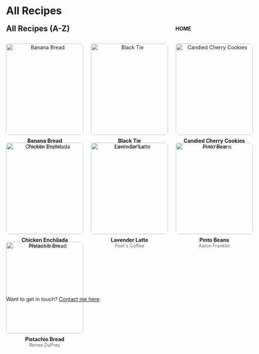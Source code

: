 # All Recipes

<div style="display: flex; justify-content: space-between; align-items: center;">
  <span style="font-size: 1.5em; font-weight: bold;">All Recipes (A-Z)</span>
  <a href="/" style="font-size: 1em; text-decoration: none; font-weight: bold;">HOME</a>
</div>

<div style="display: grid; grid-template-columns: repeat(3, 1fr); gap: 1.5em; margin-top: 2em; margin-bottom: 2em;">
  <!-- Alphabetical order -->
  <a href="/recipes/banana-bread/pernilla-stryker/" style="text-align: center; text-decoration: none; color: inherit;">
    <img src="/images/banana-bread.webp" alt="Banana Bread" style="width: 100%; aspect-ratio: 1/1; object-fit: cover; max-width: 300px; margin: 0 auto; display: block; border-radius: 8px;" />
    <div style="margin-top: 0.5em; font-weight: bold;">Banana Bread</div>
    <div style="font-size: 0.9em; color: #666;">Pernilla Stryker</div>
  </a>
  <a href="/recipes/black-tie" style="text-align: center; text-decoration: none; color: inherit;">
    <img src="/images/black-tie.webp" alt="Black Tie" style="width: 100%; aspect-ratio: 1/1; object-fit: cover; max-width: 300px; margin: 0 auto; display: block; border-radius: 8px;" />
    <div style="margin-top: 0.5em; font-weight: bold;">Black Tie</div>
    <div style="font-size: 0.9em; color: #666;">Peet's Coffee</div>
  </a>
  <a href="/recipes/candied-cherry-cookies/jean-navin/" style="text-align: center; text-decoration: none; color: inherit;">
    <img src="/images/candied-cherry-cookies.webp" alt="Candied Cherry Cookies" style="width: 100%; aspect-ratio: 1/1; object-fit: cover; max-width: 300px; margin: 0 auto; display: block; border-radius: 8px;" />
    <div style="margin-top: 0.5em; font-weight: bold;">Candied Cherry Cookies</div>
    <div style="font-size: 0.9em; color: #666;">Jean Navin</div>
  </a>
  <a href="/recipes/chicken-enchilada/melissa-navin/" style="text-align: center; text-decoration: none; color: inherit;">
    <img src="/images/chicken-enchilada.webp" alt="Chicken Enchilada" style="width: 100%; aspect-ratio: 1/1; object-fit: cover; max-width: 300px; margin: 0 auto; display: block; border-radius: 8px;" />
    <div style="margin-top: 0.5em; font-weight: bold;">Chicken Enchilada</div>
    <div style="font-size: 0.9em; color: #666;">Melissa Navin</div>
  </a>
  <a href="/recipes/lavender-latte" style="text-align: center; text-decoration: none; color: inherit;">
    <img src="/images/lavender-latte.webp" alt="Lavender Latte" style="width: 100%; aspect-ratio: 1/1; object-fit: cover; max-width: 300px; margin: 0 auto; display: block; border-radius: 8px;" />
    <div style="margin-top: 0.5em; font-weight: bold;">Lavender Latte</div>
    <div style="font-size: 0.9em; color: #666;">Peet's Coffee</div>
  </a>
  <a href="/recipes/pinto-beans/aaron-franklin/" style="text-align: center; text-decoration: none; color: inherit;">
    <img src="/images/pinto-beans.webp" alt="Pinto Beans" style="width: 100%; aspect-ratio: 1/1; object-fit: cover; max-width: 300px; margin: 0 auto; display: block; border-radius: 8px;" />
    <div style="margin-top: 0.5em; font-weight: bold;">Pinto Beans</div>
    <div style="font-size: 0.9em; color: #666;">Aaron Franklin</div>
  </a>
  <a href="/recipes/pistachio-bread/renee-duprey/" style="text-align: center; text-decoration: none; color: inherit;">
    <img src="/images/pistachio-bread.webp" alt="Pistachio Bread" style="width: 100%; aspect-ratio: 1/1; object-fit: cover; max-width: 300px; margin: 0 auto; display: block; border-radius: 8px;" />
    <div style="margin-top: 0.5em; font-weight: bold;">Pistachio Bread</div>
    <div style="font-size: 0.9em; color: #666;">Renee DuPrey</div>
  </a>
  <!-- Blank cell for grid symmetry -->
  <div></div>
  <!-- Blank cell for grid symmetry -->
  <div></div>
  <!-- Blank cell for grid symmetry -->
  <div></div>
</div>

<div style="margin-top: 2em;">
  Want to get in touch? <a href="/contact">Contact me here</a>.
</div>

